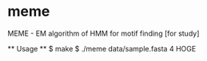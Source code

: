 meme
====

MEME - EM algorithm of HMM for motif finding [for study]

** Usage **
    $ make
    $ ./meme data/sample.fasta 4
    HOGE
